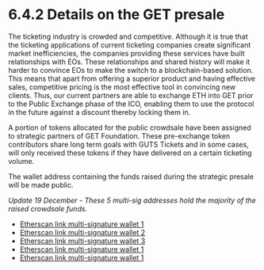# 6.4.2 Details on the GET presale

The ticketing industry is crowded and competitive. Although it is true that the ticketing applications of current ticketing companies create significant market inefficiencies, the companies providing these services have built relationships with EOs. These relationships and shared history will make it harder to convince EOs to make the switch to a blockchain-based solution. This means that apart from offering a superior product and having effective sales, competitive pricing is the most effective tool in convincing new clients. Thus, our current partners are able to exchange ETH into GET prior to the Public Exchange phase of the ICO, enabling them to use the protocol in the future against a discount thereby locking them in.

A portion of tokens allocated for the public crowdsale have been assigned to strategic partners of GET Foundation. These pre-exchange token contributors share long term goals with GUTS Tickets and in some cases, will only received these tokens if they have delivered on a certain ticketing volume.

The wallet address containing the funds raised during the strategic presale will be made public.

_Update 19 December - These 5 multi-sig addresses hold the majority of the raised crowdsale funds._

* [Etherscan link multi-signature wallet 1   ](https://etherscan.io/address/0x8fad3cc272cd8a28250a51f3a1c628883f9b8cf2)
* [Etherscan link multi-signature wallet 2  ](https://etherscan.io/address/0x1fb083b1990ed65d0a9b8a02512003e17c151b42) 
* [Etherscan link multi-signature wallet 3](https://etherscan.io/address/0x6cc00b9b5f4cd3fd31dc535a3fc4cbffb4cd7183) 
* [Etherscan link multi-signature wallet 1](https://etherscan.io/address/0x2752cd55caf736de9da26e555f602cafecd81282) 
* [Etherscan link multi-signature wallet 1](https://etherscan.io/address/0x2408c65b811a4b51e426795d4f855b7b596b04d2)

